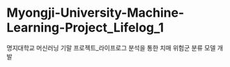 # Myongji-University-Machine-Learning-Project_Lifelog_1
명지대학교 머신러닝 기말 프로젝트_라이프로그 분석을 통한 치매 위험군 분류 모델 개발
